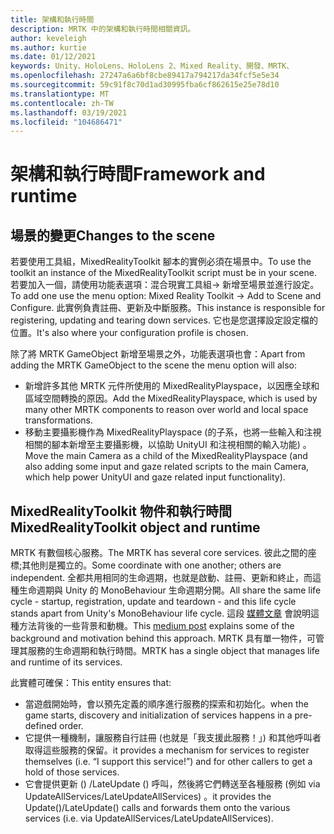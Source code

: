 ```yaml
---
title: 架構和執行時間
description: MRTK 中的架構和執行時間相關資訊。
author: keveleigh
ms.author: kurtie
ms.date: 01/12/2021
keywords: Unity、HoloLens、HoloLens 2、Mixed Reality、開發、MRTK、
ms.openlocfilehash: 27247a6a6bf8cbe89417a794217da34fcf5e5e34
ms.sourcegitcommit: 59c91f8c70d1ad30995fba6cf862615e25e78d10
ms.translationtype: MT
ms.contentlocale: zh-TW
ms.lasthandoff: 03/19/2021
ms.locfileid: "104686471"
---
```

# <a name="framework-and-runtime"></a><span data-ttu-id="27c79-104">架構和執行時間</span><span class="sxs-lookup"><span data-stu-id="27c79-104">Framework and runtime</span></span>

## <a name="changes-to-the-scene"></a><span data-ttu-id="27c79-105">場景的變更</span><span class="sxs-lookup"><span data-stu-id="27c79-105">Changes to the scene</span></span>

<span data-ttu-id="27c79-106">若要使用工具組，MixedRealityToolkit 腳本的實例必須在場景中。</span><span class="sxs-lookup"><span data-stu-id="27c79-106">To use the toolkit an instance of the MixedRealityToolkit script must be in your scene.</span></span>
<span data-ttu-id="27c79-107">若要加入一個，請使用功能表選項：混合現實工具組-> 新增至場景並進行設定。</span><span class="sxs-lookup"><span data-stu-id="27c79-107">To add one use the menu option: Mixed Reality Toolkit -> Add to Scene and Configure.</span></span> <span data-ttu-id="27c79-108">此實例負責註冊、更新及中斷服務。</span><span class="sxs-lookup"><span data-stu-id="27c79-108">This instance is responsible for registering, updating and tearing down services.</span></span> <span data-ttu-id="27c79-109">它也是您選擇設定設定檔的位置。</span><span class="sxs-lookup"><span data-stu-id="27c79-109">It's also where your configuration profile is chosen.</span></span>

<span data-ttu-id="27c79-110">除了將 MRTK GameObject 新增至場景之外，功能表選項也會：</span><span class="sxs-lookup"><span data-stu-id="27c79-110">Apart from adding the MRTK GameObject to the scene the menu option will also:</span></span>

- <span data-ttu-id="27c79-111">新增許多其他 MRTK 元件所使用的 MixedRealityPlayspace，以因應全球和區域空間轉換的原因。</span><span class="sxs-lookup"><span data-stu-id="27c79-111">Add the MixedRealityPlayspace, which is used by many other MRTK components to reason over world and local space transformations.</span></span>
- <span data-ttu-id="27c79-112">移動主要攝影機作為 MixedRealityPlayspace (的子系，也將一些輸入和注視相關的腳本新增至主要攝影機，以協助 UnityUI 和注視相關的輸入功能) 。</span><span class="sxs-lookup"><span data-stu-id="27c79-112">Move the main Camera as a child of the MixedRealityPlayspace (and also adding some input and gaze related scripts to the main Camera, which help power UnityUI and gaze related input functionality).</span></span>

## <a name="mixedrealitytoolkit-object-and-runtime"></a><span data-ttu-id="27c79-113">MixedRealityToolkit 物件和執行時間</span><span class="sxs-lookup"><span data-stu-id="27c79-113">MixedRealityToolkit object and runtime</span></span>

<span data-ttu-id="27c79-114">MRTK 有數個核心服務。</span><span class="sxs-lookup"><span data-stu-id="27c79-114">The MRTK has several core services.</span></span> <span data-ttu-id="27c79-115">彼此之間的座標;其他則是獨立的。</span><span class="sxs-lookup"><span data-stu-id="27c79-115">Some coordinate with one another; others are independent.</span></span>
<span data-ttu-id="27c79-116">全都共用相同的生命週期，也就是啟動、註冊、更新和終止，而這種生命週期與 Unity 的 MonoBehaviour 生命週期分開。</span><span class="sxs-lookup"><span data-stu-id="27c79-116">All share the same life cycle - startup, registration, update and teardown - and this life cycle stands apart from Unity's MonoBehaviour life cycle.</span></span> <span data-ttu-id="27c79-117">這段 [媒體文章](https://medium.com/@stephen_hodgson/the-mixed-reality-framework-6fdb5c11feb2) 會說明這種方法背後的一些背景和動機。</span><span class="sxs-lookup"><span data-stu-id="27c79-117">This [medium post](https://medium.com/@stephen_hodgson/the-mixed-reality-framework-6fdb5c11feb2) explains some of the background and motivation behind this approach.</span></span> <span data-ttu-id="27c79-118">MRTK 具有單一物件，可管理其服務的生命週期和執行時間。</span><span class="sxs-lookup"><span data-stu-id="27c79-118">MRTK has a single object that manages life and runtime of its services.</span></span>

<span data-ttu-id="27c79-119">此實體可確保：</span><span class="sxs-lookup"><span data-stu-id="27c79-119">This entity ensures that:</span></span>

- <span data-ttu-id="27c79-120">當遊戲開始時，會以預先定義的順序進行服務的探索和初始化。</span><span class="sxs-lookup"><span data-stu-id="27c79-120">when the game starts, discovery and initialization of services happens in a pre-defined order.</span></span>
- <span data-ttu-id="27c79-121">它提供一種機制，讓服務自行註冊 (也就是「我支援此服務！」) 和其他呼叫者取得這些服務的保留。</span><span class="sxs-lookup"><span data-stu-id="27c79-121">it provides a mechanism for services to register themselves (i.e. “I support this service!”) and for other callers to get a hold of those services.</span></span>
- <span data-ttu-id="27c79-122">它會提供更新 () /LateUpdate () 呼叫，然後將它們轉送至各種服務 (例如 via UpdateAllServices/LateUpdateAllServices) 。</span><span class="sxs-lookup"><span data-stu-id="27c79-122">it provides the Update()/LateUpdate() calls and forwards them onto the various services (i.e. via UpdateAllServices/LateUpdateAllServices).</span></span>
